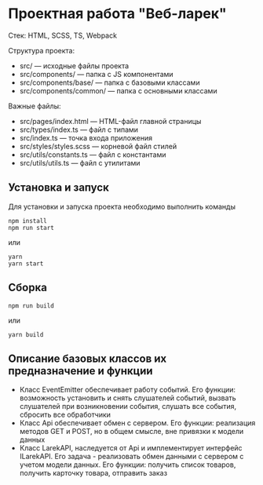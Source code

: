 # Проектная работа "Веб-ларек"

Стек: HTML, SCSS, TS, Webpack

Структура проекта:
- src/ — исходные файлы проекта
- src/components/ — папка с JS компонентами
- src/components/base/ — папка с базовыми классами
- src/components/common/ — папка с основными классами

Важные файлы:
- src/pages/index.html — HTML-файл главной страницы
- src/types/index.ts — файл с типами
- src/index.ts — точка входа приложения
- src/styles/styles.scss — корневой файл стилей
- src/utils/constants.ts — файл с константами
- src/utils/utils.ts — файл с утилитами

## Установка и запуск
Для установки и запуска проекта необходимо выполнить команды

```
npm install
npm run start
```

или

```
yarn
yarn start
```
## Сборка

```
npm run build
```

или

```
yarn build
```

## Описание базовых классов их предназначение и функции
- Класс EventEmitter обеспечивает работу событий. Его функции: возможность установить и снять слушателей событий, вызвать слушателей при возникновении события, слушать все события, сбросить все обработчики
- Класс Api обеспечивает обмен с сервером. Его функции: реализация методов GET и POST, но в общем смысле, вне привязки к модели данных
- Класс LarekAPI, наследуется от Api и имплементирует интерфейс ILarekAPI. Его задача - реализовать обмен данными с сервером с учетом модели данных. Его функции: получить список товаров, получить карточку товара, отправить заказ


